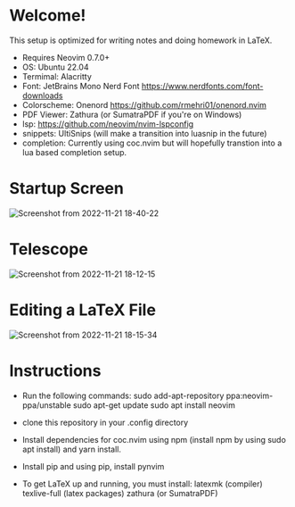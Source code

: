 # Welcome!
 This setup is optimized for writing notes and doing homework in LaTeX. 
* Requires Neovim 0.7.0+
* OS: Ubuntu 22.04
* Termimal: Alacritty
* Font: JetBrains Mono Nerd Font https://www.nerdfonts.com/font-downloads
* Colorscheme: Onenord https://github.com/rmehri01/onenord.nvim
* PDF Viewer: Zathura (or SumatraPDF if you're on Windows)
* lsp: https://github.com/neovim/nvim-lspconfig
* snippets: UltiSnips (will make a transition into luasnip in the future)
* completion: Currently using coc.nvim but will hopefully transtion into a lua based completion setup.

# Startup Screen
![Screenshot from 2022-11-21 18-40-22](https://user-images.githubusercontent.com/102345313/203207961-2f0a39e8-a59a-4191-b481-e77d498d44c2.png)

# Telescope 
![Screenshot from 2022-11-21 18-12-15](https://user-images.githubusercontent.com/102345313/203200920-43778e2e-89fb-42d2-a900-32a95bb9d020.png)

# Editing a LaTeX File
![Screenshot from 2022-11-21 18-15-34](https://user-images.githubusercontent.com/102345313/203200921-96781aaa-5885-4742-8ce2-a5089a5f8b51.png)

# Instructions

* Run the following commands:
sudo add-apt-repository ppa:neovim-ppa/unstable
sudo apt-get update
sudo apt install neovim

* clone this repository in your .config directory
* Install dependencies for coc.nvim using npm (install npm by using sudo apt install) and yarn install. 
* Install pip and using pip, install pynvim
* To get LaTeX up and running, you must install:
latexmk (compiler)
texlive-full (latex packages)
zathura (or SumatraPDF)


